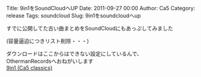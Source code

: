 Title: 9in1をSoundCloudへUP
Date: 2011-09-27 00:00
Author: Ca5
Category: release
Tags: soundcloud
Slug: 9in1をsoundcloudへup

すでに公開してた古い曲まとめをSoundCloudにもあっぷしてみました

(容量逼迫につきリスト削除・・・)

ダウンロードはここからはできない設定にしているんで、  
OthermanRecordsへおねがいします  
[9in1 (Ca5 classics)](http://www.otherman-records.com/releases/OTMN017)
